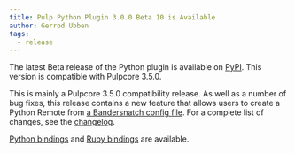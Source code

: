 ```yaml
---
title: Pulp Python Plugin 3.0.0 Beta 10 is Available
author: Gerrod Ubben
tags:
  - release
---
```


The latest Beta release of the Python plugin is available on [PyPI](https://pypi.org/project/pulp-python/3.0.0b10/). This version is compatible with Pulpcore 3.5.0.

This is mainly a Pulpcore 3.5.0 compatibility release. As well as a number of bug fixes, this release contains a new feature that allows users to create a Python Remote from [a Bandersnatch config file](https://pulp.plan.io/issues/6929). For a complete list of changes, see the [changelog](https://pulp-python.readthedocs.io/en/latest/changes.html#b10-2020-08-05).

[Python bindings](https://pypi.org/project/pulp-rpm-client/3.5.0/) and [Ruby bindings](https://rubygems.org/gems/pulp_python_client/versions/3.0.0b10) are available.
